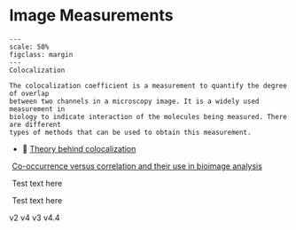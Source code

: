# Image Measurements

```{figure} ../images/colocalization.png
---
scale: 50%
figclass: margin
---
Colocalization
```

```{dropdown} Colocalization
The colocalization coefficient is a measurement to quantify the degree of overlap
between two channels in a microscopy image. It is a widely used measurement in
biology to indicate interaction of the molecules being measured. There are different
types of methods that can be used to obtain this measurement.
```

- 📄 [Theory behind colocalization](https://svi.nl/ColocalizationTheory)

<i class="fa fa-file-text" aria-hidden="true" style="color:MediumSlateBlue;margin-right:5px"></i> [Co-occurrence versus correlation and their use in bioimage analysis](https://journals.biologists.com/jcs/article/131/3/jcs211847/77151/Image-co-localization-co-occurrence-versus)

<i class="fa fa-check fa-1x" style="color:DarkTurquoise;margin-right:5px"></i> Test text here

<i class="fas fa-file" style="color:DarkTurquoise;margin-right:5px"></i> Test text here

<i class="fas fa-file" style="color:DarkTurquoise;margin-right:5px"></i>
<i class="fas fa-bell"></i>

<i class="fa fa-bell"></i> v2
<i class="fa fa-file-code-o"></i> v4
<i class="fa fa-circle"></i> v3
<i class="fa fa-hourglass"></i> v4.4

<i class="fas fa-id-card-o" style="color:DarkTurquoise;margin-right:5px"></i>
<i class="fa fa-id-card-o" style="color:DarkTurquoise;margin-right:5px"></i>
<i class="fas fa-file-text" style="color:DarkTurquoise;margin-right:5px"></i>

